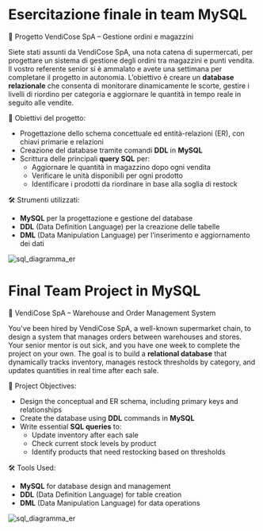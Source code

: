 # **Esercitazione finale in team MySQL**

🛒 Progetto VendiCose SpA – Gestione ordini e magazzini

Siete stati assunti da VendiCose SpA, una nota catena di supermercati, per progettare un sistema di gestione degli ordini tra magazzini e punti vendita.  
Il vostro referente senior si è ammalato e avete una settimana per completare il progetto in autonomia.
L’obiettivo è creare un **database relazionale** che consenta di monitorare dinamicamente le scorte, gestire i livelli di riordino per categoria e aggiornare le quantità in tempo reale in seguito alle vendite.

📌 Obiettivi del progetto:
- Progettazione dello schema concettuale ed entità-relazioni (ER), con chiavi primarie e relazioni  
- Creazione del database tramite comandi **DDL** in **MySQL**  
- Scrittura delle principali **query SQL** per:
  - Aggiornare le quantità in magazzino dopo ogni vendita
  - Verificare le unità disponibili per ogni prodotto
  - Identificare i prodotti da riordinare in base alla soglia di restock

🛠 Strumenti utilizzati:
- **MySQL** per la progettazione e gestione del database  
- **DDL** (Data Definition Language) per la creazione delle tabelle  
- **DML** (Data Manipulation Language) per l’inserimento e aggiornamento dei dati

![sql_diagramma_er](https://github.com/user-attachments/assets/d8b810f8-b4e3-4af4-8d07-d67a109f95ad)








# Final Team Project in MySQL

🛒 VendiCose SpA – Warehouse and Order Management System

You've been hired by VendiCose SpA, a well-known supermarket chain, to design a system that manages orders between warehouses and stores.  
Your senior mentor is out sick, and you have one week to complete the project on your own.
The goal is to build a **relational database** that dynamically tracks inventory, manages restock thresholds by category, and updates quantities in real time after each sale.

📌 Project Objectives:
- Design the conceptual and ER schema, including primary keys and relationships  
- Create the database using **DDL** commands in **MySQL**  
- Write essential **SQL queries** to:
  - Update inventory after each sale
  - Check current stock levels by product
  - Identify products that need restocking based on thresholds

🛠 Tools Used:
- **MySQL** for database design and management  
- **DDL** (Data Definition Language) for table creation  
- **DML** (Data Manipulation Language) for data operations


![sql_diagramma_er](https://github.com/user-attachments/assets/c42e68ab-5cfd-4c5d-92b0-28225f07b344)

  

